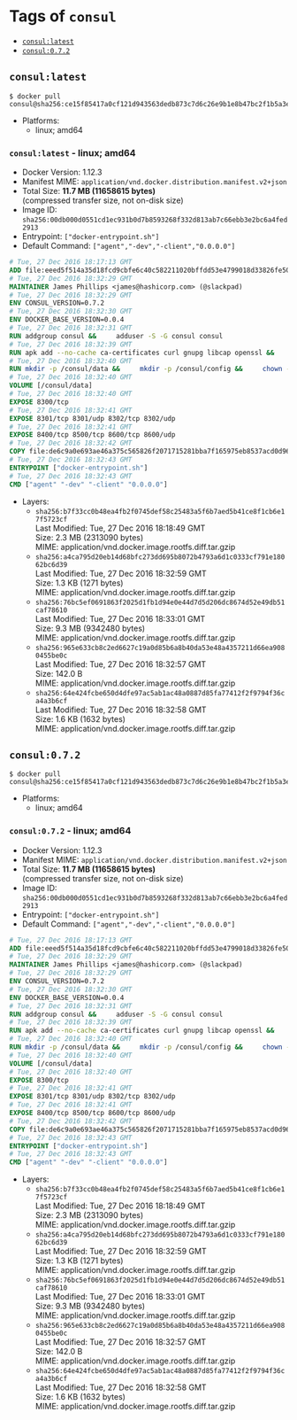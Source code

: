 <!-- THIS FILE IS GENERATED VIA './update-remote.sh' -->

# Tags of `consul`

-	[`consul:latest`](#consullatest)
-	[`consul:0.7.2`](#consul072)

## `consul:latest`

```console
$ docker pull consul@sha256:ce15f85417a0cf121d943563dedb873c7d6c26e9b1e8b47bc2f1b5a3e27498e1
```

-	Platforms:
	-	linux; amd64

### `consul:latest` - linux; amd64

-	Docker Version: 1.12.3
-	Manifest MIME: `application/vnd.docker.distribution.manifest.v2+json`
-	Total Size: **11.7 MB (11658615 bytes)**  
	(compressed transfer size, not on-disk size)
-	Image ID: `sha256:00db000d0551cd1ec931b0d7b8593268f332d813ab7c66ebb3e2bc6a4fed2913`
-	Entrypoint: `["docker-entrypoint.sh"]`
-	Default Command: `["agent","-dev","-client","0.0.0.0"]`

```dockerfile
# Tue, 27 Dec 2016 18:17:13 GMT
ADD file:eeed5f514a35d18fcd9cbfe6c40c582211020bffdd53e4799018d33826fe5067 in / 
# Tue, 27 Dec 2016 18:32:29 GMT
MAINTAINER James Phillips <james@hashicorp.com> (@slackpad)
# Tue, 27 Dec 2016 18:32:29 GMT
ENV CONSUL_VERSION=0.7.2
# Tue, 27 Dec 2016 18:32:30 GMT
ENV DOCKER_BASE_VERSION=0.0.4
# Tue, 27 Dec 2016 18:32:31 GMT
RUN addgroup consul &&     adduser -S -G consul consul
# Tue, 27 Dec 2016 18:32:39 GMT
RUN apk add --no-cache ca-certificates curl gnupg libcap openssl &&     gpg --recv-keys 91A6E7F85D05C65630BEF18951852D87348FFC4C &&     mkdir -p /tmp/build &&     cd /tmp/build &&     wget https://releases.hashicorp.com/docker-base/${DOCKER_BASE_VERSION}/docker-base_${DOCKER_BASE_VERSION}_linux_amd64.zip &&     wget https://releases.hashicorp.com/docker-base/${DOCKER_BASE_VERSION}/docker-base_${DOCKER_BASE_VERSION}_SHA256SUMS &&     wget https://releases.hashicorp.com/docker-base/${DOCKER_BASE_VERSION}/docker-base_${DOCKER_BASE_VERSION}_SHA256SUMS.sig &&     gpg --batch --verify docker-base_${DOCKER_BASE_VERSION}_SHA256SUMS.sig docker-base_${DOCKER_BASE_VERSION}_SHA256SUMS &&     grep ${DOCKER_BASE_VERSION}_linux_amd64.zip docker-base_${DOCKER_BASE_VERSION}_SHA256SUMS | sha256sum -c &&     unzip docker-base_${DOCKER_BASE_VERSION}_linux_amd64.zip &&     cp bin/gosu bin/dumb-init /bin &&     wget https://releases.hashicorp.com/consul/${CONSUL_VERSION}/consul_${CONSUL_VERSION}_linux_amd64.zip &&     wget https://releases.hashicorp.com/consul/${CONSUL_VERSION}/consul_${CONSUL_VERSION}_SHA256SUMS &&     wget https://releases.hashicorp.com/consul/${CONSUL_VERSION}/consul_${CONSUL_VERSION}_SHA256SUMS.sig &&     gpg --batch --verify consul_${CONSUL_VERSION}_SHA256SUMS.sig consul_${CONSUL_VERSION}_SHA256SUMS &&     grep consul_${CONSUL_VERSION}_linux_amd64.zip consul_${CONSUL_VERSION}_SHA256SUMS | sha256sum -c &&     unzip -d /bin consul_${CONSUL_VERSION}_linux_amd64.zip &&     cd /tmp &&     rm -rf /tmp/build &&     apk del gnupg openssl &&     rm -rf /root/.gnupg
# Tue, 27 Dec 2016 18:32:40 GMT
RUN mkdir -p /consul/data &&     mkdir -p /consul/config &&     chown -R consul:consul /consul
# Tue, 27 Dec 2016 18:32:40 GMT
VOLUME [/consul/data]
# Tue, 27 Dec 2016 18:32:40 GMT
EXPOSE 8300/tcp
# Tue, 27 Dec 2016 18:32:41 GMT
EXPOSE 8301/tcp 8301/udp 8302/tcp 8302/udp
# Tue, 27 Dec 2016 18:32:41 GMT
EXPOSE 8400/tcp 8500/tcp 8600/tcp 8600/udp
# Tue, 27 Dec 2016 18:32:42 GMT
COPY file:de6c9a0e693ae46a375c565826f2071715281bba7f165975eb8537acd0d96ff4 in /usr/local/bin/docker-entrypoint.sh 
# Tue, 27 Dec 2016 18:32:43 GMT
ENTRYPOINT ["docker-entrypoint.sh"]
# Tue, 27 Dec 2016 18:32:43 GMT
CMD ["agent" "-dev" "-client" "0.0.0.0"]
```

-	Layers:
	-	`sha256:b7f33cc0b48ea4fb2f0745def58c25483a5f6b7aed5b41ce8f1cb6e17f5723cf`  
		Last Modified: Tue, 27 Dec 2016 18:18:49 GMT  
		Size: 2.3 MB (2313090 bytes)  
		MIME: application/vnd.docker.image.rootfs.diff.tar.gzip
	-	`sha256:a4ca795d20eb14d68bfc273dd695b8072b4793a6d1c0333cf791e18062bc6d39`  
		Last Modified: Tue, 27 Dec 2016 18:32:59 GMT  
		Size: 1.3 KB (1271 bytes)  
		MIME: application/vnd.docker.image.rootfs.diff.tar.gzip
	-	`sha256:76bc5ef0691863f2025d1fb1d94e0e44d7d5d206dc8674d52e49db51caf78610`  
		Last Modified: Tue, 27 Dec 2016 18:33:01 GMT  
		Size: 9.3 MB (9342480 bytes)  
		MIME: application/vnd.docker.image.rootfs.diff.tar.gzip
	-	`sha256:965e633cb8c2ed6627c19a0d85b6a8b40da53e48a4357211d66ea9080455be0c`  
		Last Modified: Tue, 27 Dec 2016 18:32:57 GMT  
		Size: 142.0 B  
		MIME: application/vnd.docker.image.rootfs.diff.tar.gzip
	-	`sha256:64e424fcbe650d4dfe97ac5ab1ac48a0887d85fa77412f2f9794f36ca4a3b6cf`  
		Last Modified: Tue, 27 Dec 2016 18:32:58 GMT  
		Size: 1.6 KB (1632 bytes)  
		MIME: application/vnd.docker.image.rootfs.diff.tar.gzip

## `consul:0.7.2`

```console
$ docker pull consul@sha256:ce15f85417a0cf121d943563dedb873c7d6c26e9b1e8b47bc2f1b5a3e27498e1
```

-	Platforms:
	-	linux; amd64

### `consul:0.7.2` - linux; amd64

-	Docker Version: 1.12.3
-	Manifest MIME: `application/vnd.docker.distribution.manifest.v2+json`
-	Total Size: **11.7 MB (11658615 bytes)**  
	(compressed transfer size, not on-disk size)
-	Image ID: `sha256:00db000d0551cd1ec931b0d7b8593268f332d813ab7c66ebb3e2bc6a4fed2913`
-	Entrypoint: `["docker-entrypoint.sh"]`
-	Default Command: `["agent","-dev","-client","0.0.0.0"]`

```dockerfile
# Tue, 27 Dec 2016 18:17:13 GMT
ADD file:eeed5f514a35d18fcd9cbfe6c40c582211020bffdd53e4799018d33826fe5067 in / 
# Tue, 27 Dec 2016 18:32:29 GMT
MAINTAINER James Phillips <james@hashicorp.com> (@slackpad)
# Tue, 27 Dec 2016 18:32:29 GMT
ENV CONSUL_VERSION=0.7.2
# Tue, 27 Dec 2016 18:32:30 GMT
ENV DOCKER_BASE_VERSION=0.0.4
# Tue, 27 Dec 2016 18:32:31 GMT
RUN addgroup consul &&     adduser -S -G consul consul
# Tue, 27 Dec 2016 18:32:39 GMT
RUN apk add --no-cache ca-certificates curl gnupg libcap openssl &&     gpg --recv-keys 91A6E7F85D05C65630BEF18951852D87348FFC4C &&     mkdir -p /tmp/build &&     cd /tmp/build &&     wget https://releases.hashicorp.com/docker-base/${DOCKER_BASE_VERSION}/docker-base_${DOCKER_BASE_VERSION}_linux_amd64.zip &&     wget https://releases.hashicorp.com/docker-base/${DOCKER_BASE_VERSION}/docker-base_${DOCKER_BASE_VERSION}_SHA256SUMS &&     wget https://releases.hashicorp.com/docker-base/${DOCKER_BASE_VERSION}/docker-base_${DOCKER_BASE_VERSION}_SHA256SUMS.sig &&     gpg --batch --verify docker-base_${DOCKER_BASE_VERSION}_SHA256SUMS.sig docker-base_${DOCKER_BASE_VERSION}_SHA256SUMS &&     grep ${DOCKER_BASE_VERSION}_linux_amd64.zip docker-base_${DOCKER_BASE_VERSION}_SHA256SUMS | sha256sum -c &&     unzip docker-base_${DOCKER_BASE_VERSION}_linux_amd64.zip &&     cp bin/gosu bin/dumb-init /bin &&     wget https://releases.hashicorp.com/consul/${CONSUL_VERSION}/consul_${CONSUL_VERSION}_linux_amd64.zip &&     wget https://releases.hashicorp.com/consul/${CONSUL_VERSION}/consul_${CONSUL_VERSION}_SHA256SUMS &&     wget https://releases.hashicorp.com/consul/${CONSUL_VERSION}/consul_${CONSUL_VERSION}_SHA256SUMS.sig &&     gpg --batch --verify consul_${CONSUL_VERSION}_SHA256SUMS.sig consul_${CONSUL_VERSION}_SHA256SUMS &&     grep consul_${CONSUL_VERSION}_linux_amd64.zip consul_${CONSUL_VERSION}_SHA256SUMS | sha256sum -c &&     unzip -d /bin consul_${CONSUL_VERSION}_linux_amd64.zip &&     cd /tmp &&     rm -rf /tmp/build &&     apk del gnupg openssl &&     rm -rf /root/.gnupg
# Tue, 27 Dec 2016 18:32:40 GMT
RUN mkdir -p /consul/data &&     mkdir -p /consul/config &&     chown -R consul:consul /consul
# Tue, 27 Dec 2016 18:32:40 GMT
VOLUME [/consul/data]
# Tue, 27 Dec 2016 18:32:40 GMT
EXPOSE 8300/tcp
# Tue, 27 Dec 2016 18:32:41 GMT
EXPOSE 8301/tcp 8301/udp 8302/tcp 8302/udp
# Tue, 27 Dec 2016 18:32:41 GMT
EXPOSE 8400/tcp 8500/tcp 8600/tcp 8600/udp
# Tue, 27 Dec 2016 18:32:42 GMT
COPY file:de6c9a0e693ae46a375c565826f2071715281bba7f165975eb8537acd0d96ff4 in /usr/local/bin/docker-entrypoint.sh 
# Tue, 27 Dec 2016 18:32:43 GMT
ENTRYPOINT ["docker-entrypoint.sh"]
# Tue, 27 Dec 2016 18:32:43 GMT
CMD ["agent" "-dev" "-client" "0.0.0.0"]
```

-	Layers:
	-	`sha256:b7f33cc0b48ea4fb2f0745def58c25483a5f6b7aed5b41ce8f1cb6e17f5723cf`  
		Last Modified: Tue, 27 Dec 2016 18:18:49 GMT  
		Size: 2.3 MB (2313090 bytes)  
		MIME: application/vnd.docker.image.rootfs.diff.tar.gzip
	-	`sha256:a4ca795d20eb14d68bfc273dd695b8072b4793a6d1c0333cf791e18062bc6d39`  
		Last Modified: Tue, 27 Dec 2016 18:32:59 GMT  
		Size: 1.3 KB (1271 bytes)  
		MIME: application/vnd.docker.image.rootfs.diff.tar.gzip
	-	`sha256:76bc5ef0691863f2025d1fb1d94e0e44d7d5d206dc8674d52e49db51caf78610`  
		Last Modified: Tue, 27 Dec 2016 18:33:01 GMT  
		Size: 9.3 MB (9342480 bytes)  
		MIME: application/vnd.docker.image.rootfs.diff.tar.gzip
	-	`sha256:965e633cb8c2ed6627c19a0d85b6a8b40da53e48a4357211d66ea9080455be0c`  
		Last Modified: Tue, 27 Dec 2016 18:32:57 GMT  
		Size: 142.0 B  
		MIME: application/vnd.docker.image.rootfs.diff.tar.gzip
	-	`sha256:64e424fcbe650d4dfe97ac5ab1ac48a0887d85fa77412f2f9794f36ca4a3b6cf`  
		Last Modified: Tue, 27 Dec 2016 18:32:58 GMT  
		Size: 1.6 KB (1632 bytes)  
		MIME: application/vnd.docker.image.rootfs.diff.tar.gzip
